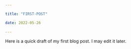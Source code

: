 ```yaml
---

title: "FIRST-POST"

date: 2022-05-26
	
---
```


Here is a quick draft of my first blog post. I may edit it later.
